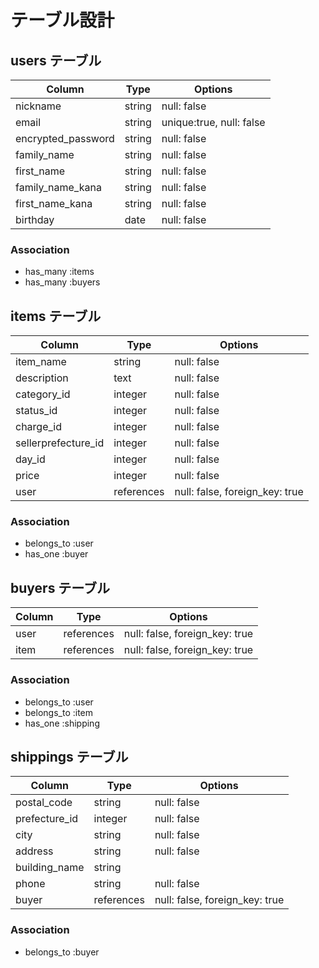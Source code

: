 # テーブル設計

## users テーブル

| Column             | Type        | Options                  |
| ------------------ | ----------- | ------------------------ |
| nickname           | string      | null: false              |
| email              | string      | unique:true, null: false |
| encrypted_password | string      | null: false              |
| family_name        | string      | null: false              |
| first_name         | string      | null: false              |
| family_name_kana   | string      | null: false              |
| first_name_kana    | string      | null: false              |
| birthday           | date        | null: false              |

### Association

- has_many :items
- has_many :buyers

## items テーブル

| Column               | Type        | Options                        |
| -------------------- | ----------- | ------------------------------ |
| item_name            | string      | null: false                    |
| description          | text        | null: false                    |
| category_id          | integer     | null: false                    |
| status_id            | integer     | null: false                    |
| charge_id            | integer     | null: false                    |
| sellerprefecture_id | integer     | null: false                    |
| day_id               | integer     | null: false                    |
| price                | integer     | null: false                    |
| user                 | references  | null: false, foreign_key: true |

### Association

- belongs_to :user
- has_one    :buyer

## buyers テーブル

| Column    | Type       | Options                        |
| --------- | ---------- | ------------------------------ |
| user      | references | null: false, foreign_key: true |
| item      | references | null: false, foreign_key: true |

### Association

- belongs_to :user
- belongs_to :item
- has_one    :shipping

## shippings テーブル

| Column           | Type        | Options                        |
| ---------------- | ----------- | ------------------------------ |
| postal_code      | string      | null: false                    |
| prefecture_id    | integer     | null: false                    |
| city             | string      | null: false                    |
| address          | string      | null: false                    |
| building_name    | string      |                                |
| phone            | string      | null: false                    |
| buyer            | references  | null: false, foreign_key: true |

### Association

- belongs_to :buyer
